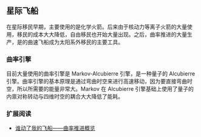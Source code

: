 ## 星际飞船

在星际移民早期，主要使用的是化学火箭。后来由于核动力等离子火箭的大量使用，移民的成本大大降低，自由移民也开始大量出现。之后，曲率推进的大量生产，是的曲速飞船成为太阳系外移民的主要工具。




### 曲率引擎

目前大量使用的曲率引擎是 Markov-Alcubierre 引擎，是一种量子的 Alcubierre 引擎。曲率引擎的基本原理是通过弯曲时空来进行高速移动，因为要直接弯曲时空，所以所需要的能量非常大。Markov 在 Alcubierre 引擎基础上使用了量子的内禀对称转动与四维时空的耦合大大降低了能耗。





### 扩展阅读


* [谁动了我的飞船——曲率推进概览](http://multiverse.lamost.org/blog/3881)
